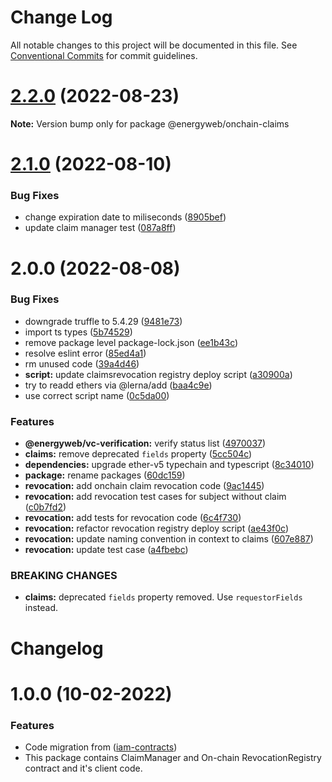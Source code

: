 # Change Log

All notable changes to this project will be documented in this file.
See [Conventional Commits](https://conventionalcommits.org) for commit guidelines.

# [2.2.0](https://github.com/energywebfoundation/ew-credentials/compare/v2.1.0...v2.2.0) (2022-08-23)

**Note:** Version bump only for package @energyweb/onchain-claims





# [2.1.0](https://github.com/energywebfoundation/ew-credentials/compare/v2.0.0...v2.1.0) (2022-08-10)


### Bug Fixes

* change expiration date to miliseconds ([8905bef](https://github.com/energywebfoundation/ew-credentials/commit/8905beff44dca9914f9e3162bd5b3333abbc6ff1))
* update claim manager test ([087a8ff](https://github.com/energywebfoundation/ew-credentials/commit/087a8ffca4b3496ecbce566ead16b3eb1ce5cabb))





# 2.0.0 (2022-08-08)


### Bug Fixes

* downgrade truffle to 5.4.29 ([9481e73](https://github.com/energywebfoundation/ew-credentials/commit/9481e732b443aab48359859aa625315b85fd0560))
* import ts types ([5b74529](https://github.com/energywebfoundation/ew-credentials/commit/5b74529e0ece38c7f85c3b0830a6a0c7ea63281b))
* remove package level package-lock.json ([ee1b43c](https://github.com/energywebfoundation/ew-credentials/commit/ee1b43c04e8c8fff56f7a62802dd54ecfd28738b))
* resolve eslint error ([85ed4a1](https://github.com/energywebfoundation/ew-credentials/commit/85ed4a164092ec3ec337736f0d222e283c5e0b46))
* rm unused code ([39a4d46](https://github.com/energywebfoundation/ew-credentials/commit/39a4d468b9442016c538cf3bc7fe2de4f98527c0))
* **script:** update claimsrevocation registry deploy script ([a30900a](https://github.com/energywebfoundation/ew-credentials/commit/a30900a458b0e9b19831f3a91d78f92a69a0a768))
* try to readd ethers via @lerna/add ([baa4c9e](https://github.com/energywebfoundation/ew-credentials/commit/baa4c9e5a96d502703675bd7718fa40d39838c98))
* use correct script name ([0c5da00](https://github.com/energywebfoundation/ew-credentials/commit/0c5da00e71d7da92b97be605b244b03e067f9c17))


### Features

* **@energyweb/vc-verification:** verify status list ([4970037](https://github.com/energywebfoundation/ew-credentials/commit/497003799e4a03531d9fb8e7c2715e034dee9b08))
* **claims:** remove deprecated `fields` property ([5cc504c](https://github.com/energywebfoundation/ew-credentials/commit/5cc504ccbcfaad7c1ec3761343376bf46f7cee82))
* **dependencies:** upgrade ether-v5 typechain and typescript ([8c34010](https://github.com/energywebfoundation/ew-credentials/commit/8c340109236221acf51148d99278b4d5a5fd5af3))
* **package:** rename packages ([60dc159](https://github.com/energywebfoundation/ew-credentials/commit/60dc159f84f27b2ca933c0fbabe1d6890e15dc7b))
* **revocation:** add onchain claim revocation code ([9ac1445](https://github.com/energywebfoundation/ew-credentials/commit/9ac14452ef3a064755fefc987d698e7011dff129))
* **revocation:** add revocation test cases for subject without claim ([c0b7fd2](https://github.com/energywebfoundation/ew-credentials/commit/c0b7fd21e4197b27d9bf0c07502c2d8de527aa37))
* **revocation:** add tests for revocation code ([6c4f730](https://github.com/energywebfoundation/ew-credentials/commit/6c4f7306920bc91ddecc56afae4c32d1d5a9b4cf))
* **revocation:** refactor revocation registry deploy script ([ae43f0c](https://github.com/energywebfoundation/ew-credentials/commit/ae43f0c1f0526d21dc041d75f20606f94703bd8c))
* **revocation:** update naming convention in context to claims ([607e887](https://github.com/energywebfoundation/ew-credentials/commit/607e8871991c71333fbe461620e53a2ef546e00a))
* **revocation:** update test case ([a4fbebc](https://github.com/energywebfoundation/ew-credentials/commit/a4fbebcadfa1e78d4a26892f4622608f672a7622))


### BREAKING CHANGES

* **claims:** deprecated `fields` property removed. Use `requestorFields` instead.





# Changelog

# 1.0.0 (10-02-2022)

### Features

* Code migration from ([iam-contracts](https://github.com/energywebfoundation/iam-contracts))
* This package contains ClaimManager and On-chain RevocationRegistry contract and it's client code.
